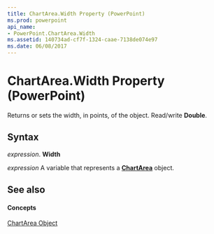 ```yaml
---
title: ChartArea.Width Property (PowerPoint)
ms.prod: powerpoint
api_name:
- PowerPoint.ChartArea.Width
ms.assetid: 140734ad-cf7f-1324-caae-7138de074e97
ms.date: 06/08/2017
---
```



# ChartArea.Width Property (PowerPoint)

Returns or sets the width, in points, of the object. Read/write **Double**.


## Syntax

 _expression_. **Width**

 _expression_ A variable that represents a **[ChartArea](chartarea-object-powerpoint.md)** object.


## See also


#### Concepts


[ChartArea Object](chartarea-object-powerpoint.md)

